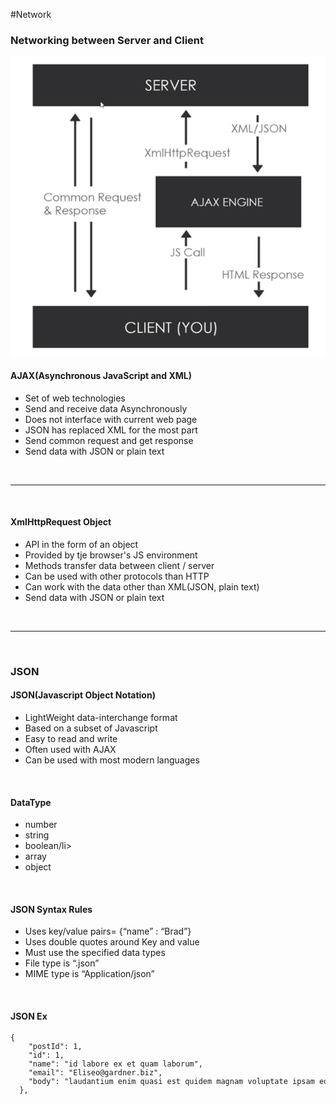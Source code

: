 #Network

<p><h3>Networking between Server and Client</h3></p>
<img src="../img/flow.jpg">
<p><h4>AJAX(Asynchronous JavaScript and XML)</h4></p>
<ul>
  <li>Set of web technologies</li>
  <li>Send and receive data Asynchronously</li>
  <li>Does not interface with current web page</li>
  <li>JSON has replaced XML for the most part</li>
  <li>Send common request and get response</li>
  <li>Send data with JSON or plain text</li>
</ul>
<br>
<hr>
<br>
<p><h4>XmlHttpRequest Object</h4></p>
<ul>
  <li>API in the form of an object</li>
  <li>Provided by tje browser's JS environment</li>
  <li>Methods transfer data between client / server</li>
  <li>Can be used with other protocols than HTTP</li>
  <li>Can work with the data other than XML(JSON, plain text)</li>
  <li>Send data with JSON or plain text</li>
</ul>
<br>
<hr>
<br>
<p><h3>JSON</h3></p>
<p><h4>JSON(Javascript Object Notation)</h4></p>
<ul>
  <li>LightWeight data-interchange format</li>
  <li>Based on a subset of Javascript</li>
  <li>Easy to read and write</li>
  <li>Often used with AJAX</li>
  <li>Can be used with most modern languages</li>
</ul>
<br>
<p><h4>DataType</h4></p>
<ul>
  <li>number</li>
  <li>string</li>
  <li>boolean/li>
  <li>array</li>
  <li>object</li>
</ul>
<br>
<p><h4>JSON Syntax Rules</h4></p>
<ul>
  <li>Uses key/value pairs= {“name” : “Brad”}</li>
  <li>Uses double quotes around Key and value</li>
  <li>Must use the specified data types</li>
  <li>File type is “.json”</li>
  <li>MIME type is “Application/json”</li>
</ul>
<br>
<p><h4>JSON Ex</h4></p>
<p></p><code><pre>
{
    "postId": 1,
    "id": 1,
    "name": "id labore ex et quam laborum",
    "email": "Eliseo@gardner.biz",
    "body": "laudantium enim quasi est quidem magnam voluptate ipsam eos\ntempora quo necessitatibus\ndolor quam autem quasi\nreiciendis et nam sapiente accusantium"
  },

</pre></code></p>

